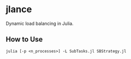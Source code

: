 # jlance
Dynamic load balancing in Julia.

## How to Use
```julia [-p <n_processes>] -L SubTasks.jl SBStrategy.jl``` 
